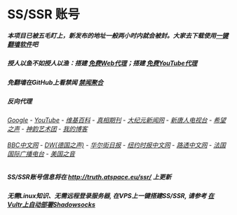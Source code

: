 # SS/SSR 账号 

##### 本项目已被五毛盯上，新发布的地址一般两小时内就会被封。大家去下载使用[一键翻墙软件](https://github.com/gfw-breaker/nogfw/blob/master/README.md)吧

##### 授人以鱼不如授人以渔：搭建 [免费Web代理](https://github.com/no-gfw/heroku-node-proxy#--end--)；搭建 [免费YouTube代理](https://github.com/gfw-breaker/you2php-heroku#--end--) 

##### 免翻墙在GitHub上看禁闻 [禁闻聚合](https://github.com/gfw-breaker/banned-news/blob/master/README.md)

##### 反向代理
######  [Google](http://207.148.94.88:8888/search?q=425事件) - [YouTube](https://nogfw.the-youtube.win) - [维基百科](http://207.148.94.88:8100/wiki/喬高-麥塔斯調查報告) - [真相期刊](http://207.148.94.88:8300/display.aspx?category_id=3&zhuanti_id=2) - [大纪元新闻网](http://207.148.94.88:10080) - [新唐人电视台](http://207.148.94.88:8000) - [希望之声](http://207.148.94.88:8200) - [神韵艺术团](http://207.148.94.88:8000/xtr/gb/prog673.html) - [我的博客](http://207.148.94.88:10000/)<br/> <br/> [BBC中文网](http://207.148.94.88:9100/zhongwen) - [DW(德国之声)](http://207.148.94.88:9200/zh/在线报导/s-9058?&zhongwen=simp) - [华尔街日报](http://207.148.94.88:9300) - [纽约时报中文网](http://207.148.94.88:9400) - [路透中文网](http://207.148.94.88:9500/) - [法国国际广播电台](http://207.148.94.88:9600/) - [美国之音](http://207.148.94.88:9700/) 


##### SS/SSR账号信息将在  http://truth.atspace.eu/ssr/ 上更新

##### 无需Linux知识、无需远程登录服务器, 在VPS上一键搭建SS/SSR, 请参考 [在Vultr上自动部署Shadowsocks](https://gfw-breaker.win/vultr%e9%83%a8%e7%bd%b2ss/) 
